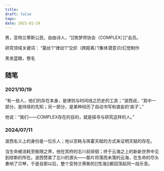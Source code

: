 ```yaml
---
title: 
draft: false
tags: 
date: 2021-01-29
---
```

男，亚特兰蒂斯公民，自由诗人，“[[筑梦师协会（COMPLEX）]]”会员。

研究领域关键词：
“菌丝”/“律动”/“交织（跨距离）”/集体潜意识/幻觉制作

黑发蓝眼，卷毛


## 随笔
### 2021/10/19
“有一些人，他们的存在本身，是律则与时间线之历史的工具；”波西说，“其中一部分，是持续的先知；另一部分，是某种经历了自动书写和谵妄的‘疯子’。”

他说：“我们——COMPLEX存在的目的，就是探寻与研究这样的人。”


### 2024/07/11
波西名义上的身份是一位乐人；他以空耗与挥霍天赋的方式来证明天赋的存在。

当生命被消耗至极限之界，他在冥府的忘川前徘徊；终于云海之上的新新世界中见到缪斯的所在。波西赞美了忘川的源头——那片将落而未落的云海，在生命的尽头奏响了贝琴，于是自那以后，整个亚特兰蒂斯的[[性海]]都回荡起同一段乐音。
